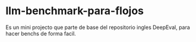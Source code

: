 # llm-benchmark-para-flojos
Es un mini projecto que parte de base del repositorio ingles DeepEval, para hacer benchs de forma facil.
